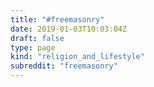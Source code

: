```yaml
---
title: "#freemasonry"
date: 2019-01-03T10:03:04Z
draft: false
type: page
kind: "religion_and_lifestyle"
subreddit: "freemasonry"
---
```

